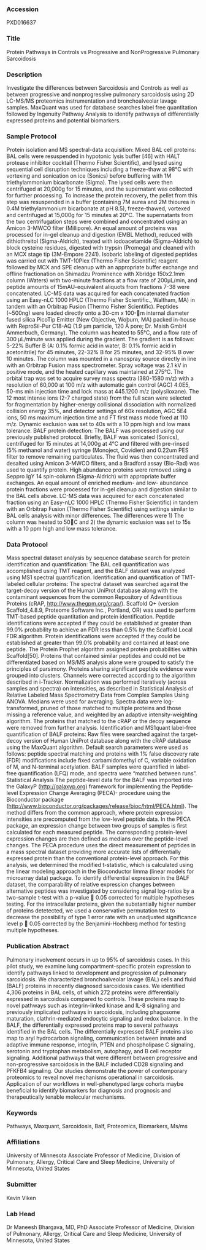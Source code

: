 ### Accession
PXD016637

### Title
Protein Pathways in Controls vs Progressive and NonProgressive Pulmonary Sarcoidosis

### Description
Investigate the differences between Sarcoidosis and Controls as well as between progressive and nonprogressive pulmonary sarcoidosis using 2D LC-MS/MS proteomics instrumentation and bronchoalveolar lavage samples. MaxQuant was used for database searches label free quantitation followed by Ingenuity Pathway Analysis to identify pathways of differentially expressed proteins and potential biomarkers.

### Sample Protocol
Protein isolation and MS spectral-data acquisition:   Mixed BAL cell proteins:    BAL cells were resuspended in hypotonic lysis buffer [46] with HALT protease inhibitor cocktail (Thermo Fisher Scientific), and lysed using sequential cell disruption techniques including a freeze-thaw at 98°C with vortexing and sonication on ice (Sonics) before buffering with 1M triethylammonium bicarbonate (Sigma). The lysed cells were then centrifuged at 20,000g for 15 minutes, and the supernatant was collected for further processing. To increase the protein recovery, the pellet from this step was resuspended in a buffer (containing 7M aurea and 2M thiourea in 0.4M triethylammonium bicarbonate at pH 8.5), freeze-thawed, vortexed and centrifuged at 15,000g for 15 minutes at 20°C. The supernatants from the two centrifugation steps were combined and concentrated using an Amicon 3-MWCO filter (Millipore). An equal amount of proteins was processed for in-gel cleanup and digestion (EMBL Method), reduced with dithiothreitol (Sigma-Aldrich), treated with iodoacetamide (Sigma-Aldrich) to block cysteine residues, digested with trypsin (Promega) and cleaned with an MCX stage tip (3M-Empore 2241). Isobaric labeling of digested peptides was carried out with TMT-10Plex (Thermo Fisher Scientific) reagent followed by MCX and SPE cleanup with an appropriate buffer exchange and offline fractionation on Shimadzu Prominence with Xbridge 150x2.1mm column (Waters) with two-minute fractions at a flow rate of 200µL/min, and peptide amounts of 15mAU-equivalent aliquots from fractions 7-38 were concatenated. LC-MS data was acquired for each concatenated fraction using an Easy-nLC 1000 HPLC (Thermo Fisher Scientific., Waltham, MA) in tandem with an Orbitrap Fusion (Thermo Fisher Scientific). Peptides (~500ng) were loaded directly onto a 30-cm x 100-m internal diameter fused silica PicoTip Emitter (New Objective, Woburn, MA) packed in-house with ReproSil-Pur C18-AQ (1.9 µm particle, 120 Å pore; Dr. Maish GmbH Ammerbuch, Germany). The column was heated to 55°C, and a flow rate of 300 µL/minute was applied during the gradient. The gradient is as follows: 5-22% Buffer B (A: 0.1% formic acid in water, B: 0.1% formic acid in acetonitrile) for 45 minutes, 22-32% B for 25 minutes, and 32-95% B over 10 minutes. The column was mounted in a nanospray source directly in line with an Orbitrap Fusion mass spectrometer. Spray voltage was 2.1 kV in positive mode, and the heated capillary was maintained at 275°C. The orbital trap was set to acquire survey mass spectra (380-1580 m/z) with a resolution of 60,000 at 100 m/z with automatic gain control (AGC) 4.0E5, 50-ms min injection time and lock mass at 445.1200 m/z (polysiloxane). The 12 most intense ions (2-7 charged state) from the full scan were selected for fragmentation by higher-energy collisional dissociation with normalized collision energy 35%, and detector settings of 60k resolution, AGC 5E4 ions, 50 ms maximum injection time and FT first mass mode fixed at 110 m/z. Dynamic exclusion was set to 40s with a 10 ppm high and low mass tolerance.    BALF protein detection: The BALF was processed using our previously published protocol. Briefly, BALF was sonicated (Sonics), centrifuged for 15 minutes at 14,000g at 4°C and filtered with pre-rinsed (5% methanol and water) syringe (Monoject, Covidien) and 0.22um PES filter to remove remaining particulates. The fluid was then concentrated and desalted using Amicon 3-MWCO filters, and a Bradford assay (Bio-Rad) was used to quantify protein. High abundance proteins were removed using a Seppro IgY 14 spin-column (Sigma-Aldrich) with appropriate buffer exchanges. An equal amount of enriched medium- and low- abundance protein fractions were processed for in-gel cleanup and digestion similar to the BAL cells above.  LC-MS data was acquired for each concatenated fraction using an Easy-nLC 1000 HPLC (Thermo Fisher Scientific) in tandem with an Orbitrap Fusion (Thermo Fisher Scientific) using settings similar to BAL cells analysis with minor differences. The differences were 1) The column was heated to 50C and 2) the dynamic exclusion was set to 15s with a 10 ppm high and low mass tolerance.

### Data Protocol
Mass spectral dataset analysis by sequence database search for protein identification and quantification: The BAL cell quantification was accomplished using TMT reagent, and the BALF dataset was analyzed using MS1 spectral quantification.  Identification and quantification of TMT-labeled cellular proteins: The spectral dataset was searched against the target-decoy version of the Human UniProt database along with the contaminant sequences from the common Repository of Adventitious Proteins (cRAP, http://www.thegpm.org/crap/).  Scaffold Q+ (version Scaffold_4.8.9, Proteome Software Inc., Portland, OR) was used to perform TMT-based peptide quantitation and protein identification. Peptide identifications were accepted if they could be established at greater than 99.0% probability to achieve an FDR less than 0.5% by the Scaffold Local FDR algorithm. Protein identifications were accepted if they could be established at greater than 99.0% probability and contained at least one peptide. The Protein Prophet algorithm assigned protein probabilities within Scaffold[50]. Proteins that contained similar peptides and could not be differentiated based on MS/MS analysis alone were grouped to satisfy the principles of parsimony. Proteins sharing significant peptide evidence were grouped into clusters. Channels were corrected according to the algorithm described in i-Tracker. Normalization was performed iteratively (across samples and spectra) on intensities, as described in Statistical Analysis of Relative Labeled Mass Spectrometry Data from Complex Samples Using ANOVA. Medians were used for averaging. Spectra data were log-transformed, pruned of those matched to multiple proteins and those missing a reference value, and weighted by an adaptive intensity-weighting algorithm. The proteins that matched to the cRAP or the decoy sequence were removed from further analysis.  Identification and MS1quant label-free quantification of BALF proteins:  Raw files were searched against the target-decoy version of Human UniProt database along with the cRAP database using the MaxQuant algorithm. Default search parameters were used as follows: peptide spectral matching and proteins with 1% false discovery rate (FDR) modifications include fixed carbamidomethyl of C, variable oxidation of M, and N-terminal acetylation. BALF samples were quantified in label-free quantification (LFQ) mode, and spectra were “matched between runs”.   Statistical Analysis The peptide-level data for the BALF was imported into the GalaxyP (http://galaxyp.org) framework for implementing the Peptide-level Expression Change Averaging (PECA)- procedure using the Bioconductor package (http://www.bioconductor.org/packages/release/bioc/html/PECA.html). The method differs from the common approach, where protein expression intensities are precomputed from the low-level peptide data. In the PECA package, an expression change between two groups of samples is first calculated for each measured peptide. The corresponding protein-level expression changes are then defined as medians over the peptide-level changes. The PECA procedure uses the direct measurement of peptides in a mass spectral dataset providing more accurate lists of differentially expressed protein than the conventional protein-level approach. For this analysis, we determined the modified t-statistic, which is calculated using the linear modeling approach in the Bioconductor limma (linear models for microarray data) package. To identify differential expression in the BALF dataset, the comparability of relative expression changes between alternative peptides was investigated by considering signal log-ratios by a two-sample t-test with a p-value  0.05 corrected for multiple hypotheses testing. For the intracellular proteins, given the substantially  higher number of proteins detetected, we used a conservative permutation test to decrease the possibility of type 1 error rate with an unadjusted significance level p  0.05 corrected by the Benjamini-Hochberg method for testing multiple hypotheses.

### Publication Abstract
Pulmonary involvement occurs in up to 95% of sarcoidosis cases. In this pilot study, we examine lung compartment-specific protein expression to identify pathways linked to development and progression of pulmonary sarcoidosis. We characterized bronchoalveolar lavage (BAL) cells and fluid (BALF) proteins in recently diagnosed sarcoidosis cases. We identified 4,306 proteins in BAL cells, of which 272 proteins were differentially expressed in sarcoidosis compared to controls. These proteins map to novel pathways such as integrin-linked kinase and IL-8 signaling and previously implicated pathways in sarcoidosis, including phagosome maturation, clathrin-mediated endocytic signaling and redox balance. In the BALF, the differentially expressed proteins map to several pathways identified in the BAL cells. The differentially expressed BALF proteins also map to aryl hydrocarbon signaling, communication between innate and adaptive immune response, integrin, PTEN and phospholipase C signaling, serotonin and tryptophan metabolism, autophagy, and B cell receptor signaling. Additional pathways that were different between progressive and non-progressive sarcoidosis in the BALF included CD28 signaling and PFKFB4 signaling. Our studies demonstrate the power of contemporary proteomics to reveal novel mechanisms operational in sarcoidosis. Application of our workflows in well-phenotyped large cohorts maybe beneficial to identify biomarkers for diagnosis and prognosis and therapeutically tenable molecular mechanisms.

### Keywords
Pathways, Maxquant, Sarcoidosis, Balf, Proteomics, Biomarkers, Ms/ms

### Affiliations
University of Minnesota
Associate Professor of Medicine, Division of Pulmonary, Allergy, Critical Care and Sleep Medicine, University of Minnesota, United States

### Submitter
Kevin Viken

### Lab Head
Dr Maneesh Bhargava, MD, PhD
Associate Professor of Medicine, Division of Pulmonary, Allergy, Critical Care and Sleep Medicine, University of Minnesota, United States


